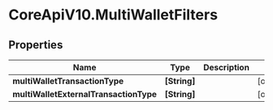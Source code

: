 # CoreApiV10.MultiWalletFilters

## Properties
Name | Type | Description | Notes
------------ | ------------- | ------------- | -------------
**multiWalletTransactionType** | **[String]** |  | [optional] 
**multiWalletExternalTransactionType** | **[String]** |  | [optional] 



